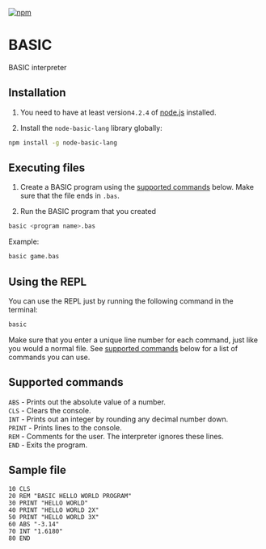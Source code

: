 [![npm](https://img.shields.io/npm/dw/node-basic-lang.svg)](https://www.npmjs.com/package/node-basic-lang)

# BASIC

BASIC interpreter

## Installation

1. You need to have at least version`4.2.4` of [node.js](https://nodejs.org/en/) installed.

2. Install the `node-basic-lang` library globally:

```bash
npm install -g node-basic-lang
```

## Executing files

1. Create a BASIC program using the [supported commands](#supported-commands) below. Make sure that the file ends in `.bas`.

2. Run the BASIC program that you created

```bash
basic <program name>.bas
```

Example:

```bash
basic game.bas
```

## Using the REPL

You can use the REPL just by running the following command in the terminal:

 ```bash
basic
 ```

Make sure that you enter a unique line number for each command, just like you would a normal file. See [supported commands](#supported-commands) below for a list of commands you can use.

## Supported commands

`ABS` - Prints out the absolute value of a number.  
`CLS` - Clears the console.  
`INT` - Prints out an integer by rounding any decimal number down.  
`PRINT` - Prints lines to the console.  
`REM` - Comments for the user. The interpreter ignores these lines.  
`END` - Exits the program.

## Sample file

```bas
10 CLS
20 REM "BASIC HELLO WORLD PROGRAM"
30 PRINT "HELLO WORLD"
40 PRINT "HELLO WORLD 2X"
50 PRINT "HELLO WORLD 3X"
60 ABS "-3.14"
70 INT "1.6180"
80 END
```
